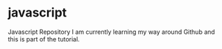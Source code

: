 # javascript
Javascript Repository
I am currently learning my way around Github and this is part of the tutorial.
